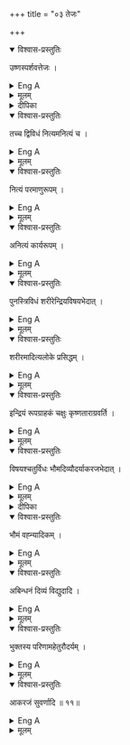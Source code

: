 +++
title = "०३ तेजः"

+++
<details open><summary>विश्वास-प्रस्तुतिः</summary>

उष्णस्पर्शवत्तेजः ।
</details>

<details><summary>Eng A</summary>

That of which the sensation of touch is warm, is called light
</details>

<details><summary>मूलम्</summary>

उष्णस्पर्शवत्तेजः ।
</details>

<details><summary>दीपिका</summary>

तेजसो लक्षणमाह **उष्णस्पर्शवदिति**। "उष्णं जलम्" इति प्रतीतेस्तेजः संयोगनुविधायित्वान्नातिव्याप्तिः। 
</details>


<details open><summary>विश्वास-प्रस्तुतिः</summary>

तच्च द्विविधं नित्यमनित्यं च ।
</details>

<details><summary>Eng A</summary>

It is of 2 kinds : Eternal and Non - eternal
</details>

<details><summary>मूलम्</summary>

तच्च द्विविधं नित्यमनित्यं च ।
</details>


<details open><summary>विश्वास-प्रस्तुतिः</summary>

नित्यं परमाणुरूपम् ।
</details>

<details><summary>Eng A</summary>

Eternal is in the form of Atoms
</details>

<details><summary>मूलम्</summary>

नित्यं परमाणुरूपम् ।
</details>


<details open><summary>विश्वास-प्रस्तुतिः</summary>

अनित्यं कार्यरूपम् ।
</details>

<details><summary>Eng A</summary>

When a product is produced by those atoms, then it is said to be non eternal
</details>

<details><summary>मूलम्</summary>

अनित्यं कार्यरूपम् ।
</details>


<details open><summary>विश्वास-प्रस्तुतिः</summary>

पुनस्त्रिविधं शरीरेन्द्रियविषयभेदात् ।
</details>

<details><summary>Eng A</summary>

Again, light is of 3 kinds, through these differences ; body, organ of sense, and mass.
</details>

<details><summary>मूलम्</summary>

पुनस्त्रिविधं शरीरेन्द्रियविषयभेदात् ।
</details>


<details open><summary>विश्वास-प्रस्तुतिः</summary>

शरीरमादित्यलोके प्रसिद्धम् ।
</details>

<details><summary>Eng A</summary>

The firy body exists in the world of the Sun / Solar Region
</details>

<details><summary>मूलम्</summary>

शरीरमादित्यलोके प्रसिद्धम् ।
</details>


<details open><summary>विश्वास-प्रस्तुतिः</summary>

इन्द्रियं रूपग्राहकं चक्षुः कृष्णताराग्रवर्ति ।
</details>

<details><summary>Eng A</summary>

The ocular sense organ is that which cognizes the colour. The ocular sense organ is located at the fore-part of pupil of the eye.
</details>

<details><summary>मूलम्</summary>

इन्द्रियं रूपग्राहकं चक्षुः कृष्णताराग्रवर्ति ।
</details>


<details open><summary>विश्वास-प्रस्तुतिः</summary>

विषयश्चतुर्विधः भौमदिव्यौदर्याकरजभेदात् ।
</details>

<details><summary>Eng A</summary>

The masses are of 4 kinds,through these differences—-residing in earth , residing in the sky , resident in the stomach , and produced in mines
</details>

<details><summary>मूलम्</summary>

विषयश्चतुर्विधः भौमदिव्यौदर्याकरजभेदात् ।
</details>

<details><summary>दीपिका</summary>

विषयं विभजते **भौमेति**। ननु "सुवर्णं पार्थिवं" पीतत्वाद्गुरुत्वात् हरिद्रावत् इति चेत् न। अत्यन्तानलसंयोगे सति घृतादौ द्र्वत्वनाशदर्शनेन, जलमध्यस्थघृतादौ तन्नाशादर्शनेन च असति प्रतिबन्धके पार्थिवद्रवत्वनाशाग्निसंयोगयोः कार्यकारणभावावधारणात्सुवर्णस्य अत्यन्तानलसंयोगे सत्यनुच्छिद्यमानद्रवत्वाधिकरणत्वेन पार्थिवत्वानुपपत्तेः पीतद्रव्यद्रवत्वनाशप्रतिबन्धकतया द्रवद्रव्यान्तरसिद्धौ नैमित्तिकद्रवत्वाधिकरणतया जलत्वानुपपत्तेः रूपवत्तया वाय्वादिष्वनन्तर्भावात्तेजसत्वसिद्धिः। तस्योष्णस्पर्शभास्वररूपयोरुपष्टम्भकपार्थिवरूपस्पर्शाभ्यां प्रतिबन्धादनुपलब्धिः। तस्मात् सुवर्णं तैजसमिति सिद्शम्।
</details>


<details open><summary>विश्वास-प्रस्तुतिः</summary>

भौमं वह्न्यादिकम् ।
</details>

<details><summary>Eng A</summary>

"(Residing in Earth) Earthly fire is the ordinary fire on the earth"
</details>

<details><summary>मूलम्</summary>

भौमं वह्न्यादिकम् ।
</details>



<details open><summary>विश्वास-प्रस्तुतिः</summary>

अबिन्धनं दिव्यं विद्युदादि ।
</details>

<details><summary>Eng A</summary>

"(Residing in Sky) Divine Fire/Lightning caused by watery portions in the sky"
</details>

<details><summary>मूलम्</summary>

अबिन्धनं दिव्यं विद्युदादि ।
</details>



<details open><summary>विश्वास-प्रस्तुतिः</summary>

भुक्तस्य परिणामहेतुरौदर्यम् ।
</details>

<details><summary>Eng A</summary>

(Residing in stomach)Abdominal Fire/ It is the fire existing in the stomach which digests the food.
</details>

<details><summary>मूलम्</summary>

भुक्तस्य परिणामहेतुरौदर्यम् ।
</details>


<details open><summary>विश्वास-प्रस्तुतिः</summary>

आकरजं सुवर्णादि ॥ ११॥
</details>

<details><summary>Eng A</summary>

Mineral Fire / The varieties of Fire that are generated in the mines are called आकरज. Ex: gold, etc.
</details>

<details><summary>मूलम्</summary>

आकरजं सुवर्णादि ॥ ११॥
</details>

